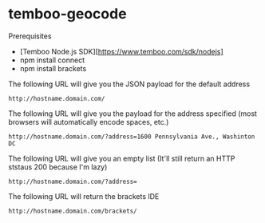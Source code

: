 temboo-geocode
==============

Prerequisites
   * [Temboo Node.js SDK][https://www.temboo.com/sdk/nodejs]
   * npm install connect
   * npm install brackets


The following URL will give you the JSON payload for the default address

	http://hostname.domain.com/

The following URL will give you the payload for the address specified (most browsers will automatically encode spaces, etc.)

	http://hostname.domain.com/?address=1600 Pennsylvania Ave., Washinton DC

The following URL will give you an empty list (It'll still return an HTTP ststaus 200 because I'm lazy)

	http://hostname.domain.com/?address=

The following URL will return the brackets IDE

	http://hostname.domain.com/brackets/


